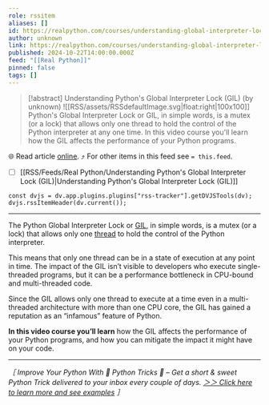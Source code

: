 ```yaml
---
role: rssitem
aliases: []
id: https://realpython.com/courses/understanding-global-interpreter-lock-gil/
author: unknown
link: https://realpython.com/courses/understanding-global-interpreter-lock-gil/
published: 2024-10-22T14:00:00.000Z
feed: "[[Real Python]]"
pinned: false
tags: []
---
```


> [!abstract] Understanding Python's Global Interpreter Lock (GIL) (by unknown)
> ![[RSS/assets/RSSdefaultImage.svg|float:right|100x100]] Python's Global Interpreter Lock or GIL, in simple words, is a mutex (or a lock) that allows only one thread to hold the control of the Python interpreter at any one time. In this video course you'll learn how the GIL affects the performance of your Python programs.

🌐 Read article [online](https://realpython.com/courses/understanding-global-interpreter-lock-gil/). ⤴ For other items in this feed see `= this.feed`.

- [ ] [[RSS/Feeds/Real Python/Understanding Python's Global Interpreter Lock (GIL)|Understanding Python's Global Interpreter Lock (GIL)]]

~~~dataviewjs
const dvjs = dv.app.plugins.plugins["rss-tracker"].getDVJSTools(dv);
dvjs.rssItemHeader(dv.current());
~~~

- - -

The Python Global Interpreter Lock or [GIL](https://wiki.python.org/moin/GlobalInterpreterLock), in simple words, is a mutex (or a lock) that allows only one [thread](https://realpython.com/intro-to-python-threading/) to hold the control of the Python interpreter.

This means that only one thread can be in a state of execution at any point in time. The impact of the GIL isn’t visible to developers who execute single-threaded programs, but it can be a performance bottleneck in CPU-bound and multi-threaded code.

Since the GIL allows only one thread to execute at a time even in a multi-threaded architecture with more than one CPU core, the GIL has gained a reputation as an “infamous” feature of Python.

**In this video course you’ll learn** how the GIL affects the performance of your Python programs, and how you can mitigate the impact it might have on your code.

---

_［ Improve Your Python With 🐍 Python Tricks 💌 – Get a short & sweet Python Trick delivered to your inbox every couple of days. [＞＞ Click here to learn more and see examples](https://realpython.com/python-tricks/?utm_source=realpython&utm_medium=rss&utm_campaign=footer) ］_